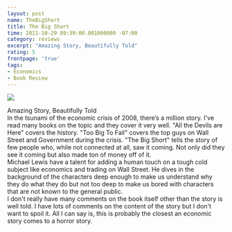 ```yaml
---
layout: post
name: TheBigShort
title: The Big Short
time: 2011-10-29 09:39:00.001000000 -07:00
category: reviews
excerpt: "Amazing Story, Beautifully Told"
rating: 5
frontpage: 'true'
tags:
- Economics
- Book Review
---
```

<img class="imageOnRight" src="{{ site.reviewsImagesFolder }}{{ page.name }}/TheBigShortCover.jpg">

<div class="stars" title="{{ page.rating }} Stars" data-percent="{{ rating.rating }}"></div>

Amazing Story, Beautifully Told  
In the tsunami of the economic crisis of 2008, there’s a million story. I've read many books on the topic and they cover it very well. "All the Devils are Here" covers the history. "Too Big To Fail" covers the top guys on Wall Street and Government during the crisis. "The Big Short" tells the story of few people who, while not connected at all, saw it coming. Not only did they see it coming but also made ton of money off of it.  
Michael Lewis have a talent for adding a human touch on a tough cold subject like economics and trading on Wall Street. He dives in the background of the characters deep enough to make us understand why they do what they do but not too deep to make us bored with characters that are not known to the general public.  
I don't really have many comments on the book itself other than the story is well told. I have lots of comments on the content of the story but I don't want to spoil it. All I can say is, this is probably the closest an economic story comes to a horror story.  

